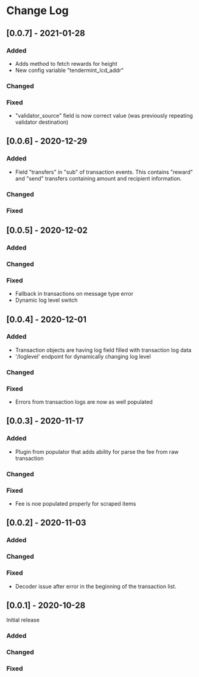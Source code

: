 # Change Log

## [0.0.7] - 2021-01-28

### Added
- Adds  method to fetch rewards for height
- New config variable "tendermint_lcd_addr"

### Changed
### Fixed
- "validator_source" field is now correct value (was previously repeating validator destination)

## [0.0.6] - 2020-12-29

### Added
- Field "transfers" in "sub" of transaction events. This contains "reward" and "send" transfers containing amount and recipient information.
### Changed
### Fixed


## [0.0.5] - 2020-12-02

### Added
### Changed
### Fixed
- Fallback in transactions on message type error
- Dynamic log level switch

## [0.0.4] - 2020-12-01

### Added
- Transaction objects are having log field filled with transaction log data
- '/loglevel' endpoint for dynamically changing log level

### Changed
### Fixed
- Errors from transaction logs are now as well populated


## [0.0.3] - 2020-11-17

### Added
- Plugin from populator that adds ability for parse the fee from raw transaction
### Changed
### Fixed
- Fee is noe populated properly for scraped items


## [0.0.2] - 2020-11-03

### Added
### Changed
### Fixed
- Decoder issue after error in the beginning of the transaction list.

## [0.0.1] - 2020-10-28

Initial release

### Added
### Changed
### Fixed
